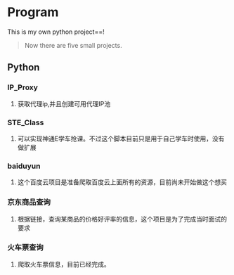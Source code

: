 # Program
This is my own python project==!
> Now there are five small projects.


## Python


### IP_Proxy
1. 获取代理ip,并且创建可用代理IP池

### STE_Class
1. 可以实现神通E学车抢课。不过这个脚本目前只是用于自己学车时使用，没有做扩展

### baiduyun
1. 这个百度云项目是准备爬取百度云上面所有的资源，目前尚未开始做这个想买

### 京东商品查询
1. 根据链接，查询某商品的价格好评率的信息，这个项目是为了完成当时面试的要求

### 火车票查询
1. 爬取火车票信息，目前已经完成。
